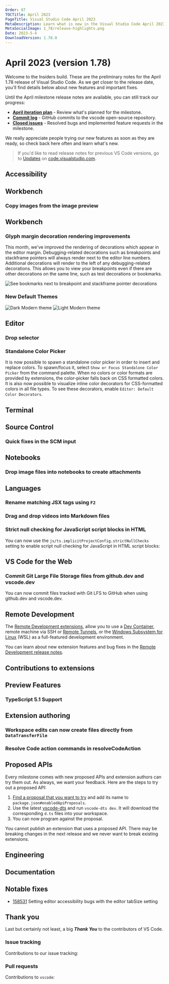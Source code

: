 ```yaml
---
Order: 87
TOCTitle: April 2023
PageTitle: Visual Studio Code April 2023
MetaDescription: Learn what is new in the Visual Studio Code April 2023 Release (1.78)
MetaSocialImage: 1_78/release-highlights.png
Date: 2023-5-4
DownloadVersion: 1.78.0
---
```

# April 2023 (version 1.78)

Welcome to the Insiders build. These are the preliminary notes for the April 1.78 release of Visual Studio Code. As we get closer to the release date, you'll find details below about new features and important fixes.

Until the April milestone release notes are available, you can still track our progress:

* **[April iteration plan](https://github.com/microsoft/vscode/issues/178951)** - Review what's planned for the milestone.
* **[Commit log](https://github.com/Microsoft/vscode/commits/main)** - GitHub commits to the vscode open-source repository.
* **[Closed issues](https://github.com/Microsoft/vscode/issues?q=is%3Aissue+milestone%3A%22April+2023%22+is%3Aclosed)** - Resolved bugs and implemented feature requests in the milestone.

We really appreciate people trying our new features as soon as they are ready, so check back here often and learn what's new.

>If you'd like to read release notes for previous VS Code versions, go to [Updates](https://code.visualstudio.com/updates) on [code.visualstudio.com](https://code.visualstudio.com).

## Accessibility

## Workbench

### Copy images from the image preview
<!-- TODO mjbvz -->

## Workbench

<!-- Write release notes with me! -->

### Glyph margin decoration rendering improvements

This month, we've improved the rendering of decorations which appear in the editor margin. Debugging-related decorations such as breakpoints and stackframe pointers will always render next to the editor line numbers. Additional decorations will render to the left of any debugging-related decorations. This allows you to view your breakpoints even if there are other decorations on the same line, such as test decorations or bookmarks.

![See bookmarks next to breakpoint and stackframe pointer decorations](./images/1_78/glyph-decorations.png)

### New Default Themes
<!-- TODO daviddossett -->
![Dark Modern theme](images/1_78/dark-modern.png)
![Light Modern theme](images/1_78/light-modern.png)
## Editor

### Drop selector

<!-- TODO mjbvz -->

### Standalone Color Picker

It is now possible to spawn a standalone color picker in order to insert and replace colors. To spawn/focus it, select `Show or Focus Standalone Color Picker` from the command palette. When no colors or color formats are provided by extensions, the color-picker falls back on CSS formatted colors. It is also now possible to visualize inline color decorators for CSS-formatted colors in all file types. To see these decorators, enable `Editor: Default Color Decorators`.

## Terminal

## Source Control

### Quick fixes in the SCM input

<!-- TODO mjbvz -->

## Notebooks

### Drop image files into notebooks to create attachments

<!-- TODO mjbvz -->

## Languages

### Rename matching JSX tags using `F2`

<!-- TODO mjbvz -->

### Drag and drop videos into Markdown files

<!-- TODO mjbvz -->

### Strict null checking for JavaScript script blocks in HTML

You can now use the `js/ts.implicitProjectConfig.strictNullChecks` setting to enable script null checking for JavaScript in HTML script blocks:

<!-- TODO mjbvz image -->

## VS Code for the Web

### Commit Git Large File Storage files from github.dev and vscode.dev

You can now commit files tracked with Git LFS to GitHub when using github.dev and vscode.dev.


## Remote Development

The [Remote Development extensions](https://marketplace.visualstudio.com/items?itemName=ms-vscode-remote.vscode-remote-extensionpack), allow you to use a [Dev Container](https://code.visualstudio.com/docs/devcontainers/containers), remote machine via SSH or [Remote Tunnels](https://code.visualstudio.com/docs/remote/tunnels), or the [Windows Subsystem for Linux](https://learn.microsoft.com/windows/wsl) (WSL) as a full-featured development environment.

You can learn about new extension features and bug fixes in the [Remote Development release notes](https://github.com/microsoft/vscode-docs/blob/main/remote-release-notes/v1_77.md).

## Contributions to extensions

## Preview Features

### TypeScript 5.1 Support

<!-- TODO mjbvz

- Move to file
- Linked editing
- Custom switch case indentation
-->

## Extension authoring

### Workspace edits can now create files directly from `DataTransferFile`

<!-- TODO: mjbvz -->

### Resolve Code action commands in resolveCodeAction

<!-- TODO: mjbvz -->

## Proposed APIs

Every milestone comes with new proposed APIs and extension authors can try them out. As always, we want your feedback. Here are the steps to try out a proposed API:

1. [Find a proposal that you want to try](https://github.com/microsoft/vscode/tree/main/src/vscode-dts) and add its name to `package.json#enabledApiProposals`.
1. Use the latest [vscode-dts](https://www.npmjs.com/package/vscode-dts) and run `vscode-dts dev`. It will download the corresponding `d.ts` files into your workspace.
1. You can now program against the proposal.

You cannot publish an extension that uses a proposed API. There may be breaking changes in the next release and we never want to break existing extensions.

## Engineering

## Documentation

## Notable fixes

* [158531](https://github.com/microsoft/vscode/issues/158531) Setting editor accessibility bugs with the editor tabSize setting

## Thank you

Last but certainly not least, a big _**Thank You**_ to the contributors of VS Code.

### Issue tracking

Contributions to our issue tracking:

### Pull requests

Contributions to `vscode`:

<a id="scroll-to-top" role="button" title="Scroll to top" aria-label="scroll to top" href="#"><span class="icon"></span></a>
<link rel="stylesheet" type="text/css" href="css/inproduct_releasenotes.css"/>
